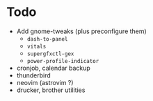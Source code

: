 # Todo

- Add gnome-tweaks (plus preconfigure them)
  - `dash-to-panel`
  - `vitals`
  - `supergfxctl-gex`
  - `power-profile-indicator`
- cronjob, calendar backup
- thunderbird
- neovim (astrovim ?)
- drucker, brother utilities
